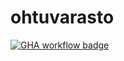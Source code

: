 # ohtuvarasto

[![GHA workflow badge](https://github.com/filippahognasbacka/ohtuvarasto1/workflows/CI/badge.svg)](https://github.com/filippahognasbacka/ohtuvarasto1/actions)


